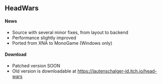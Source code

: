 ## HeadWars

#### News
- Source with several minor fixes, from layout to backend
- Performance slightly improved
- Ported from XNA to MonoGame (Windows only)

#### Download
- Patched version SOON
- Old version is downloadable at https://lautenschalger-id.itch.io/head-wars
